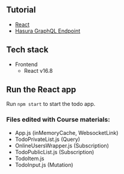 ## Tutorial

- [React](https://learn.hasura.io/graphql/react/introduction)
- [Hasura GraphQL Endpoint](https://learn.hasura.io/graphql)

## Tech stack

- Frontend
  - React v16.8

## Run the React app

Run `npm start` to start the todo app.

### Files edited with Course materials:

- App.js (inMemoryCache, WebsocketLink)
- TodoPrivateList.js (Query)
- OnlineUsersWrapper.js (Subscription)
- TodoPublicList.js (Subscription)
- TodoItem.js
- TodoInput.js (Mutation)
